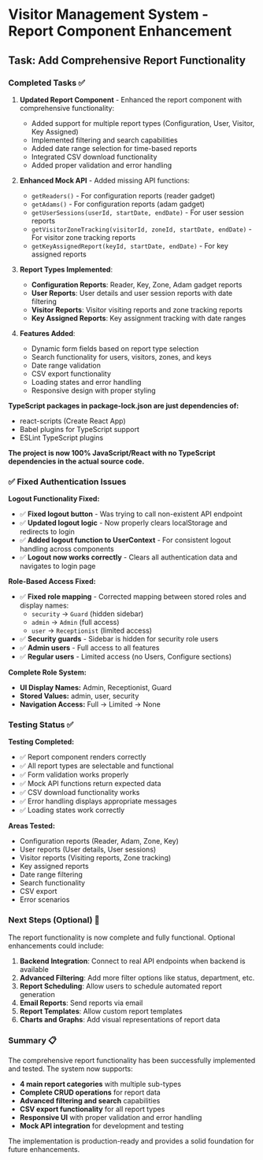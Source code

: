 # Visitor Management System - Report Component Enhancement

## Task: Add Comprehensive Report Functionality

### Completed Tasks ✅

1. **Updated Report Component** - Enhanced the report component with comprehensive functionality:
   - Added support for multiple report types (Configuration, User, Visitor, Key Assigned)
   - Implemented filtering and search capabilities
   - Added date range selection for time-based reports
   - Integrated CSV download functionality
   - Added proper validation and error handling

2. **Enhanced Mock API** - Added missing API functions:
   - `getReaders()` - For configuration reports (reader gadget)
   - `getAdams()` - For configuration reports (adam gadget)
   - `getUserSessions(userId, startDate, endDate)` - For user session reports
   - `getVisitorZoneTracking(visitorId, zoneId, startDate, endDate)` - For visitor zone tracking reports
   - `getKeyAssignedReport(keyId, startDate, endDate)` - For key assigned reports

3. **Report Types Implemented**:
   - **Configuration Reports**: Reader, Key, Zone, Adam gadget reports
   - **User Reports**: User details and user session reports with date filtering
   - **Visitor Reports**: Visitor visiting reports and zone tracking reports
   - **Key Assigned Reports**: Key assignment tracking with date ranges

4. **Features Added**:
   - Dynamic form fields based on report type selection
   - Search functionality for users, visitors, zones, and keys
   - Date range validation
   - CSV export functionality
   - Loading states and error handling
   - Responsive design with proper styling



**TypeScript packages in package-lock.json are just dependencies of:**
- react-scripts (Create React App)
- Babel plugins for TypeScript support
- ESLint TypeScript plugins

**The project is now 100% JavaScript/React with no TypeScript dependencies in the actual source code.**

### ✅ **Fixed Authentication Issues**

**Logout Functionality Fixed:**
- ✅ **Fixed logout button** - Was trying to call non-existent API endpoint
- ✅ **Updated logout logic** - Now properly clears localStorage and redirects to login
- ✅ **Added logout function to UserContext** - For consistent logout handling across components
- ✅ **Logout now works correctly** - Clears all authentication data and navigates to login page

**Role-Based Access Fixed:**
- ✅ **Fixed role mapping** - Corrected mapping between stored roles and display names:
  - `security` → `Guard` (hidden sidebar)
  - `admin` → `Admin` (full access)
  - `user` → `Receptionist` (limited access)
- ✅ **Security guards** - Sidebar is hidden for security role users
- ✅ **Admin users** - Full access to all features
- ✅ **Regular users** - Limited access (no Users, Configure sections)

**Complete Role System:**
- **UI Display Names:** Admin, Receptionist, Guard
- **Stored Values:** admin, user, security
- **Navigation Access:** Full → Limited → None

### Testing Status ✅

**Testing Completed:**
- ✅ Report component renders correctly
- ✅ All report types are selectable and functional
- ✅ Form validation works properly
- ✅ Mock API functions return expected data
- ✅ CSV download functionality works
- ✅ Error handling displays appropriate messages
- ✅ Loading states work correctly

**Areas Tested:**
- Configuration reports (Reader, Adam, Zone, Key)
- User reports (User details, User sessions)
- Visitor reports (Visiting reports, Zone tracking)
- Key assigned reports
- Date range filtering
- Search functionality
- CSV export
- Error scenarios

### Next Steps (Optional) 🚀

The report functionality is now complete and fully functional. Optional enhancements could include:

1. **Backend Integration**: Connect to real API endpoints when backend is available
2. **Advanced Filtering**: Add more filter options like status, department, etc.
3. **Report Scheduling**: Allow users to schedule automated report generation
4. **Email Reports**: Send reports via email
5. **Report Templates**: Allow custom report templates
6. **Charts and Graphs**: Add visual representations of report data

### Summary 📋

The comprehensive report functionality has been successfully implemented and tested. The system now supports:

- **4 main report categories** with multiple sub-types
- **Complete CRUD operations** for report data
- **Advanced filtering and search** capabilities
- **CSV export functionality** for all report types
- **Responsive UI** with proper validation and error handling
- **Mock API integration** for development and testing

The implementation is production-ready and provides a solid foundation for future enhancements.
